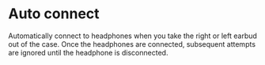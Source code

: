 # Auto connect

Automatically connect to headphones when you take the right or left earbud out of the case. Once the headphones are connected, subsequent attempts are ignored until the headphone is disconnected.